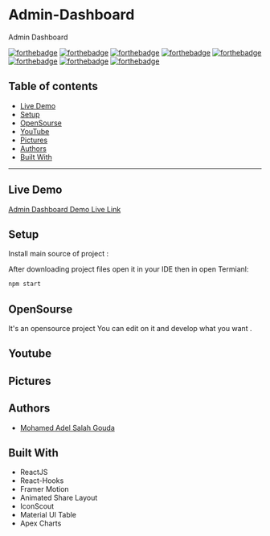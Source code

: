 # Admin-Dashboard
 Admin Dashboard 


[![forthebadge](https://forthebadge.com/images/badges/built-with-love.svg)](https://forthebadge.com)
[![forthebadge](https://forthebadge.com/images/badges/built-by-developers.svg)](https://forthebadge.com)
[![forthebadge](https://forthebadge.com/images/badges/uses-git.svg)](https://forthebadge.com)
[![forthebadge](https://forthebadge.com/images/badges/made-with-javascript.svg)](https://forthebadge.com)
[![forthebadge](https://forthebadge.com/images/badges/uses-html.svg)](https://forthebadge.com)
[![forthebadge](https://forthebadge.com/images/badges/uses-css.svg)](https://forthebadge.com)
[![forthebadge](https://forthebadge.com/images/badges/powered-by-coffee.svg)](https://forthebadge.com)
[![forthebadge](https://forthebadge.com/images/badges/uses-js.svg)](https://forthebadge.com)

## Table of contents
* [Live Demo](#live-demo)
* [Setup](#setup)
* [OpenSourse](#opensourse)
* [YouTube](#youtube)
* [Pictures](#pictures)
* [Authors](#authors)
* [Built With](#built-with)
***

## Live Demo

[Admin Dashboard Demo Live Link]()


## Setup

Install main source of project :

After downloading project files open it in your IDE then in open Termianl:

```bash
npm start 
```


## OpenSourse

  It's an opensource project You can edit on it and develop what you want .

## Youtube



## Pictures


## Authors
* [Mohamed Adel Salah Gouda](https://github.com/Mohamedadelsaleh)

## Built With
* ReactJS
* React-Hooks
* Framer Motion
* Animated Share Layout
* IconScout
* Material UI Table
* Apex Charts
